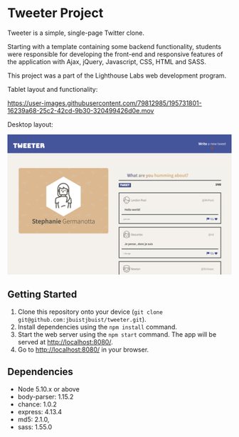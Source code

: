# Tweeter Project

Tweeter is a simple, single-page Twitter clone.

 Starting with a template containing some backend functionality, students were responsible for developing the front-end and responsive features of the application with Ajax, jQuery, Javascript, CSS, HTML and SASS. 
 
This project was a part of the Lighthouse Labs web development program.
 
Tablet layout and functionality:

https://user-images.githubusercontent.com/79812985/195731801-16239a68-25c2-42cd-9b30-320499426d0e.mov

Desktop layout:

!["desktop mode screen capture"](https://github.com/jbuistjbuist/tweeter/blob/master/docs/desktop_mode.png?raw=true)

## Getting Started

1. Clone this repository onto your device (`git clone git@github.com:jbuistjbuist/tweeter.git`).
3. Install dependencies using the `npm install` command.
3. Start the web server using the `npm start` command. The app will be served at <http://localhost:8080/>.
4. Go to <http://localhost:8080/> in your browser.

## Dependencies

- Node 5.10.x or above
- body-parser: 1.15.2
- chance: 1.0.2
- express: 4.13.4
- md5: 2.1.0,
- sass: 1.55.0
